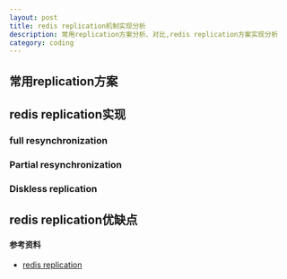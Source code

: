 ```yaml
---
layout: post
title: redis replication机制实现分析
description: 常用replication方案分析、对比,redis replication方案实现分析
category: coding
---
```


## 常用replication方案

## redis replication实现

### full resynchronization

### Partial resynchronization

### Diskless replication

## redis replication优缺点


#### 参考资料
* [redis replication](http://redis.io/topics/replication)